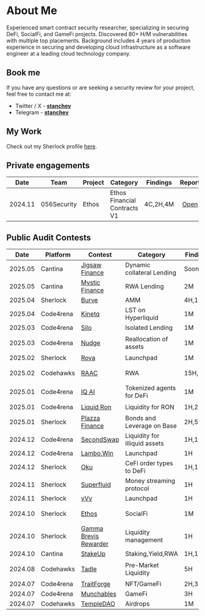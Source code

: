 # About Me

Experienced smart contract security researcher, specializing in securing DeFi, SocialFi, and GameFi projects. Discovered 80+ H/M vulnerabilities with multiple top placements. Background includes 4 years of production experience in securing and developing cloud infrastructure as a software engineer at a leading cloud technology company.

## Book me

If you have any questions or are seeking a security review for your project, feel free to contact me at:

- Twitter / X - [**stanchev**](https://twitter.com/stanchev_33)
- Telegram - [**stanchev**](https://t.me/stanchev_33) 

## My Work

Check out my Sherlock profile [here](https://audits.sherlock.xyz/watson/stanchev).

## Private engagements

| Date    | Team        | Project                              | Category                                         	| Findings    | Report   	|
| ------- | -------	    | ------------------------------------ | ----------------------------------				 		      |      -      | :--:      |
| 2024.11 | 056Security | Ethos                                |  		Ethos Financial Contracts V1			            | 4C,2H,4M    | [Open](https://github.com/056Security/audits/blob/main/private/Ethos-security-review.pdf)	|

## Public Audit Contests

| Date | Platform | Contest                              		  | Category                          			| Findings 	| Rankings |
| - | - | ----| ------------------------------------ 		  | 	-		|   -   |
| 2025.05 | Cantina   	| [Jigsaw Finance]()                                                                    | Dynamic collateral Lending      | Soon    | |
| 2025.05 | Cantina   	| [Mystic Finance]()                                                                    | RWA Lending                     | 2M      | |
| 2025.04 | Sherlock   	| [Burve]()                                                                             | AMM                             | 4H,1M   | |
| 2025.04 | Code4rena   |	[Kinetq]()                                                                            | LST on Hyperliquid              | 1M      | |
| 2025.03 | Code4rena  	| [Silo]()                                      			                                  | Isolated Lending                | 1M      | |
| 2025.03 | Code4rena 	| [Nudge]()                                                                             | Reallocation of assets          | 1M      | Top 10 🏆 |
| 2025.02 | Sherlock  	| [Rova]()                                       			                                  | Launchpad                	      | 1M      | Top 3 🥉 |
| 2025.02 | Codehawks  	| [RAAC](https://raac.io/)             				                                          | RWA                             | 15H,12M	| Top 10 🏆 |
| 2025.01 | Code4rena 	| [IQ AI]()                                                                             | Tokenized agents for DeFi       | 1M      | Top 5 🏆 |
| 2025.01 | Code4rena  	| [Liquid Ron]()                                 			                                  | Liquidity for RON		            | 1H,2M   | Top 5 🏆 |
| 2025.01 | Sherlock  	| [Plazza Finance](https://audits.sherlock.xyz/contests/682)              				      | Bonds and Leverage on Base      | 2H,5M	  | |
| 2024.12 | Code4rena 	| [SecondSwap]()                                                                        | Liquidity for illiquid assets   | 1H,1M   | |
| 2024.12 | Code4rena  	| [Lambo.Win]()                                  			                                  | Launchpad			                	| 1H      | |
| 2024.12 | Sherlock  	| [Oku](https://audits.sherlock.xyz/contests/641)               					              | CeFi order types to DeFi        | 1H,1M	  | |
| 2024.11 | Sherlock  	| [Superfluid](https://audits.sherlock.xyz/contests/648?filter=questions)               | Money streaming protocol        | 1H      | Top 5 🏆 |
| 2024.11 | Sherlock   	| [vVv](https://audits.sherlock.xyz/contests/647)                                  			| Launchpad			        	        | 1H      | Top 1 🥇 |
| 2024.10 | Sherlock  	| [Ethos](https://x.com/ethos_network)                					                        | SocialFi 		                    | 1M      | Top 10 🏆 |
| 2024.10 | Sherlock  	| [Gamma Brevis Rewarder](https://audits.sherlock.xyz/contests/496)               			| Liquidity management		        | 1H  	  | Top 3 🥉 |
| 2024.10 | Cantina   	| [StakeUp]()                		                                                  			| Staking,Yield,RWA				        | 1H,1M	  | |
| 2024.08 | Codehawks  	| [Tadle](https://codehawks.cyfrin.io/c/2024-08-tadle)                					        | Pre-Market Liquidity 		        | 5H	    | Top 10 🏆 |
| 2024.07 | Code4rena  	| [TraitForge](https://code4rena.com/audits/2024-07-traitforge)                					| NFT/GameFi 							        | 2H,3M	  | |
| 2024.07 | Code4rena  	| [Munchables](https://code4rena.com/audits/2024-07-munchables)                					| GameFi					                | 3H		  | |
| 2024.07 | Codehawks  	| [TempleDAO](https://codehawks.cyfrin.io/c/2024-07-templegold)                					| Airdrops  						          | 1M		  | |


